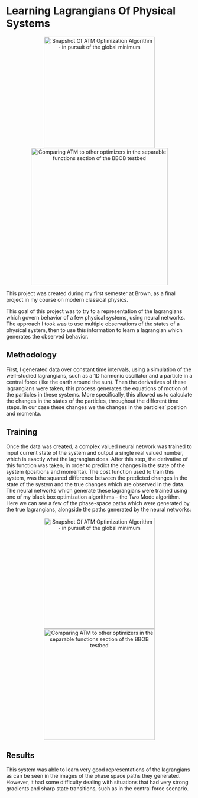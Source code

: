# Learning Lagrangians Of Physical Systems





<p align="center">
   <img src=https://github.com/BjBodner/Portfolio/blob/master/Machine_Learning_and_Optimization_Projects/Learning_Lagrangians_Of_Physical_Systems/All_Together.png width="300" title="Snapshot Of ATM Optimization Algorithm - in pursuit of the global minimum">
   <img src=https://github.com/BjBodner/Portfolio/blob/master/Machine_Learning_and_Optimization_Projects/Images/Learning_Lagrangians_Train_Erro.JPG width="370" title="Comparing ATM to other optimizers in the separable functions section of the BBOB testbed">
  
  
  
This project was created during my first semester at Brown, as a final project in my course on modern classical physics.

This goal of this project was to try to a representation of the lagrangians which govern behavior of a 
few physical systems, using neural networks.  The approach I took was to use multiple observations of the states of a physical system, then to use this information to learn a lagrangian which generates the observed behavior. 

## Methodology
First, I generated data over constant time intervals, using a simulation of the well-studied lagrangians, such as a 1D harmonic oscillator and a particle in a central force (like the earth around the sun). Then the derivatives of these lagrangians were taken, this process generates the equations of motion of the particles in these systems. More specifically, this allowed us to calculate the changes in the states of the particles, throughout the different time steps.  In our case these changes we the changes in the particles’ position and momenta.

## Training
Once the data was created, a complex valued neural network was trained to input current state of the system and output a single real valued number, which is exactly what the lagrangian does. 
After this step, the derivative of this function was taken, in order to predict the changes in the state
of the system (positions and momenta). The cost function used to train this system, was the 
squared difference between the predicted changes in the state of the system and the true changes which are observed in the data.
The neural networks which generate these lagrangians were trained using one of my black box optimization algorithms – the Two Mode algorithm. 
Here we can see a few of the phase-space paths which were generated by the true lagrangians, alongside the paths generated by the neural networks:

<p align="center">
   <img src=https://github.com/BjBodner/Portfolio/blob/master/Machine_Learning_and_Optimization_Projects/Learning_Lagrangians_Of_Physical_Systems/Lagrangian_NN_Results.png width="300" title="Snapshot Of ATM Optimization Algorithm - in pursuit of the global minimum">
   <img src=https://github.com/BjBodner/Portfolio/blob/master/Machine_Learning_and_Optimization_Projects/Learning_Lagrangians_Of_Physical_Systems/SHO_Lagrangian_Learning2.png width="300" title="Comparing ATM to other optimizers in the separable functions section of the BBOB testbed">
  
  
  
## Results
This system was able to learn very good representations of the lagrangians as can be seen in the images
of the phase space paths they generated. However, it had some difficulty dealing with 
situations that had very strong gradients and sharp state transitions, such as in the central force scenario.

